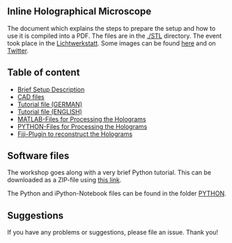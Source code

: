 ## Inline Holographical Microscope 

The document which explains the steps to prepare the setup and how to use it is compiled into a PDF. The files are in the [./STL](./CAD/INLINE_HOLOGRAM) directory. The event took place in the [Lichtwerkstatt](https://lichtwerkstatt-jena.de/). Some images can be found [here](https://www.asp.uni-jena.de/aspmedia/EventsGlobalDocuments/Lichtwerkstatt%20Jena%20%E2%80%93%20Workshop%20Programm%20WS%2018-p-20007520.pdf) and on [Twitter](https://twitter.com/LichtwerkstattJ/status/1055530567821877248).

## Table of content 
- [Brief Setup Description](../../CAD/INLINE_HOLOGRAM/Readme.md)
- [CAD files](../../CAD/APP_INLINE_HOLOGRAM/STL)
- [Tutorial file (GERMAN)](./DOCUMENTATION/WORKSHOP.pdf)
- [Tutorial file (ENGLISH)](./DOCUMENTATION/WORKSHOP_english.pdf)
- [MATLAB-Files for Processing the Holograms](./MATLAB)
- [PYTHON-Files for Processing the Holograms](./PYTHON)
- [Fiji-Plugin to reconstruct the Holograms](./FIJI)

## Software files 
The workshop goes along with a very brief Python tutorial. This can be downloaded as a ZIP-file using [this link](./PYTHON/PYTHON.zip). 

The Python and iPython-Notebook files can be found in the folder [PYTHON](./PYTHON).

## Suggestions
If you have any problems or suggestions, please file an issue. Thank you! 